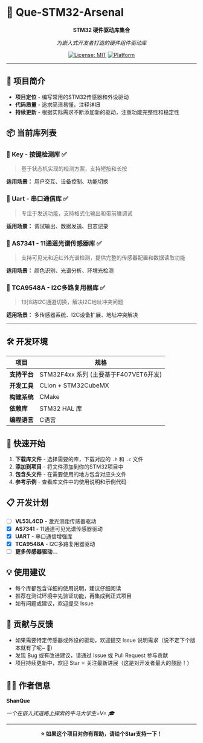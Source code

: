 # 🔧 Que-STM32-Arsenal

<div align="center">

**STM32 硬件驱动库集合**

*为嵌入式开发者打造的硬件组件驱动库*

[![License: MIT](https://img.shields.io/badge/License-MIT-yellow.svg)](https://opensource.org/licenses/MIT)
[![Platform](https://img.shields.io/badge/Platform-STM32F4xx-blue.svg)](https://www.st.com/en/microcontrollers-microprocessors/stm32f4-series.html)

</div>

---
## 🎯 项目简介

- **项目定位** - 编写常用的STM32传感器和外设驱动
- **代码质量** - 追求简洁易懂，注释详细
- **持续更新** - 根据实际需求不断添加新的驱动，注重功能完整性和稳定性

## 📦 当前库列表

### 🔘 Key - 按键检测库 ✅
> 基于状态机实现的检测方案，支持短按和长按

**适用场景：** 用户交互、设备控制、功能切换

### 📡 Uart - 串口通信库 ✅
> 专注于发送功能，支持格式化输出和带前缀调试

**适用场景：** 调试输出、数据发送、日志记录

### 🌈 AS7341 - 11通道光谱传感器库 ✅
> 支持可见光和近红外光谱检测，提供完整的传感器配置和数据读取功能

**适用场景：** 颜色识别、光谱分析、环境光检测

### 🔀 TCA9548A - I2C多路复用器库 ✅
> 1对8路I2C通道切换，解决I2C地址冲突问题

**适用场景：** 多传感器系统、I2C设备扩展、地址冲突解决

---

## 🛠️ 开发环境

| 项目 | 规格 |
|------|------|
| **支持平台** | STM32F4xx 系列 (主要基于F407VET6开发) |
| **开发工具** | CLion + STM32CubeMX |
| **构建系统** | CMake |
| **依赖库** | STM32 HAL 库 |
| **编程语言** | C语言 |

## 🚀 快速开始

1. **下载库文件** - 选择需要的库，下载对应的 `.h` 和 `.c` 文件
2. **添加到项目** - 将文件添加到你的STM32项目中
3. **包含头文件** - 在需要使用的地方包含对应头文件
4. **参考示例** - 查看库文件中的使用说明和示例代码

## 📋 开发计划

- [ ] **VL53L4CD** - 激光测距传感器驱动
- [x] **AS7341** - 11通道可见光谱传感器驱动
- [x] **UART** - 串口通信增强库
- [x] **TCA9548A** - I2C多路复用器驱动
- [ ] **更多传感器驱动...**

## 💡 使用建议

- 每个库都包含详细的使用说明，建议仔细阅读
- 推荐在测试环境中先验证功能，再集成到正式项目
- 如有问题或建议，欢迎提交 Issue

## 🤝 贡献与反馈

- 如果需要特定传感器或外设的驱动，欢迎提交 Issue 说明需求（说不定下个版本就有了呢~ 🎉）
- 发现 Bug 或有改进建议，请通过 Issue 或 Pull Request 参与贡献
- 项目持续更新中，欢迎 Star ⭐ 关注最新进展（这是对开发者最大的鼓励！）

## 👨‍💻 作者信息

**ShanQue**

*一个在嵌入式道路上探索的牛马大学生=V= 🎓*

---

<div align="center">

**⭐ 如果这个项目对你有帮助，请给个Star支持一下！**


</div>